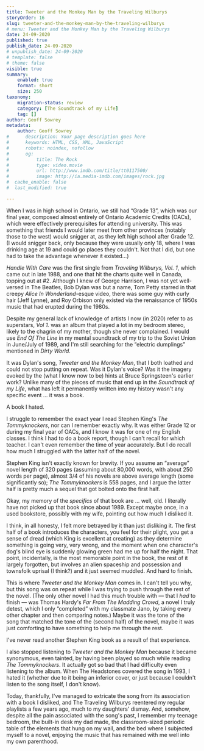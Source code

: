 ```yaml
---
title: Tweeter and the Monkey Man by the Traveling Wilburys
storyOrder: 16
slug: tweeter-and-the-monkey-man-by-the-traveling-wilburys
# menu: Tweeter and the Monkey Man by the Traveling Wilburys
date: 24-09-2020
published: true
publish_date: 24-09-2020
# unpublish_date: 24-09-2020
# template: false
# theme: false
visible: true
summary:
    enabled: true
    format: short
    size: 250
taxonomy:
    migration-status: review
    category: [The Soundtrack of my Life]
    tag: []
author: Geoff Sowrey
metadata:
    author: Geoff Sowrey
#      description: Your page description goes here
#      keywords: HTML, CSS, XML, JavaScript
#      robots: noindex, nofollow
#      og:
#          title: The Rock
#          type: video.movie
#          url: http://www.imdb.com/title/tt0117500/
#          image: http://ia.media-imdb.com/images/rock.jpg
#  cache_enable: false
#  last_modified: true

---
```


When I was in high school in Ontario, we still had “Grade 13”, which was our final year, composed almost entirely of Ontario Academic Credits (OACs), which were effectively prerequisites for attending university. This was something that friends I would later meet from other provinces (notably those to the west) would snigger at, as they left high school after Grade 12. (I would snigger back, only because they were usually only 18, where I was drinking age at 19 and could go places they couldn't. Not that I did, but one had to take the advantage whenever it existed…)

*Handle With Care* was the first single from *Traveling Wilburys, Vol. 1*, which came out in late 1988, and one that hit the charts quite well in Canada, topping out at #2. Although I knew of George Harrison, I was not yet well-versed in The Beatles, Bob Dylan was but a name, Tom Petty starred in that creepy *Alice In Wonderland*-esque video, there was some guy with curly hair (Jeff Lynne), and Roy Orbison only existed via the renaissance of 1950s music that had erupted during the 1980s.

Despite my general lack of knowledge of artists I now (in 2020) refer to as superstars, *Vol 1.* was an album that played a lot in my bedroom stereo, likely to the chagrin of my mother, though she never complained. I would use *End Of The Line* in my mental soundtrack of my trip to the Soviet Union in June/July of 1989, and I'm still searching for the “electric dumplings” mentioned in *Dirty World*.

It was Dylan's song, *Tweeter and the Monkey Man*, that I both loathed and could not stop putting on repeat. Was it Dylan's voice? Was it the imagery evoked by the (what I know now to be) hints at Bruce Springsteen's earlier work? Unlike many of the pieces of music that end up in the *Soundtrack of my Life*, what has left it permanently written into my history wasn't any specific event … it was a book.

A book I hated.

I struggle to remember the exact year I read Stephen King's *The Tommyknockers*, nor can I remember exactly why. It was either Grade 12 or during my final year of OACs, and I know it was for one of my English classes. I think I had to do a book report, though I can't recall for which teacher. I can't even remember the time of year accurately. But I do recall how much I struggled with the latter half of the novel.

Stephen King isn't exactly known for brevity. If you assume an “average” novel length of 320 pages (assuming about 80,000 words, with about 250 words per page), almost 3/4 of his novels are above average length (some significantly so); *The Tommyknockers* is 558 pages, and I argue the latter half is pretty much a sequel that got bolted onto the first half.

Okay, my memory of the *specifics* of that book are … well, old. I literally have not picked up that book since about 1989. Except maybe once, in a used bookstore, possibly with my wife, pointing out how much I disliked it.

I think, in all honesty, I felt more betrayed by it than just disliking it. The first half of a book introduces the characters, you feel for their plight, you get a sense of dread (which King is excellent at creating) as they determine something is going very, very wrong, and the moment when one character's dog's blind eye is suddenly glowing green had me up for half the night. That point, incidentally, is the most memorable point in the book, the rest of it largely forgotten, but involves an alien spaceship and possession and townsfolk uprisal (I think?) and it just seemed muddled. And hard to finish.

This is where *Tweeter and the Monkey Man* comes in. I can't tell you why, but this song was on repeat while I was trying to push through the rest of the novel. (The only other novel I had this much trouble with — that I *had* to finish — was Thomas Hardy's *Far From The Madding Crowd*, a novel I truly detest, which I only “completed” with my classmate Jano, by taking every other chapter and then comparing notes.) Maybe it was the tone of the song that matched the tone of the (second half) of the novel, maybe it was just comforting to have something to help me through the rest.

I've never read another Stephen King book as a result of that experience.

I also stopped listening to *Tweeter and the Monkey Man* because it became synonymous, even tainted, by having been played so much while reading *The Tommyknockers*. It actually got so bad that I had difficulty even listening to the album. When The Headstones covered the song in 1993, I hated it (whether due to it being an inferior cover, or just because I couldn't listen to the song itself, I don't know).

Today, thankfully, I've managed to extricate the song from its association with a book I disliked, and The Traveling Wilburys reentered my regular playlists a few years ago, much to my daughters' dismay. And, somehow, despite all the pain associated with the song's past, I remember my teenage bedroom, the built-in desk my dad made, the classroom-sized periodic table of the elements that hung on my wall, and the bed where I subjected myself to a novel, enjoying the music that has remained with me well into my own parenthood.